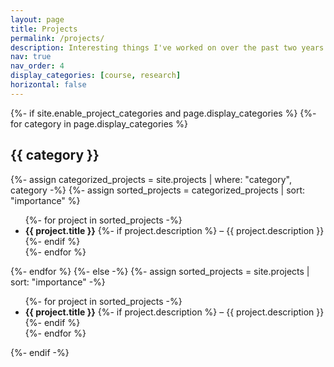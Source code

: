 ```yaml
---
layout: page
title: Projects
permalink: /projects/
description: Interesting things I've worked on over the past two years
nav: true
nav_order: 4
display_categories: [course, research]
horizontal: false
---
```


<div class="projects">
{%- if site.enable_project_categories and page.display_categories %}
  <!-- Display categorized projects -->
  {%- for category in page.display_categories %}
    <h2 class="category">{{ category }}</h2>
    {%- assign categorized_projects = site.projects | where: "category", category -%}
    {%- assign sorted_projects = categorized_projects | sort: "importance" %}
    <ul>
      {%- for project in sorted_projects -%}
        <li>
          <strong>{{ project.title }}</strong>
          {%- if project.description %}
            – {{ project.description }}
          {%- endif %}
        </li>
      {%- endfor %}
    </ul>
  {%- endfor %}
{%- else -%}
  <!-- Display projects without categories -->
  {%- assign sorted_projects = site.projects | sort: "importance" -%}
  <ul>
    {%- for project in sorted_projects -%}
      <li>
        <strong>{{ project.title }}</strong>
        {%- if project.description %}
          – {{ project.description }}
        {%- endif %}
      </li>
    {%- endfor %}
  </ul>
{%- endif -%}
</div>
